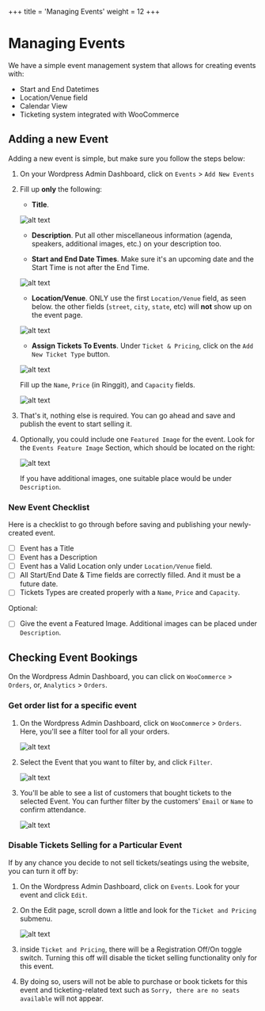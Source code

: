 +++
title = 'Managing Events'
weight = 12
+++

# Managing Events

We have a simple event management system that allows for creating events with:

- Start and End Datetimes
- Location/Venue field
- Calendar View
- Ticketing system integrated with WooCommerce

## Adding a new Event

Adding a new event is simple, but make sure you follow the steps below:

1. On your Wordpress Admin Dashboard, click on `Events` > `Add New Events`

2. Fill up **only** the following:

   - **Title**.

   ![alt text](/title.png)

   - **Description**. Put all other miscellaneous information (agenda, speakers, additional images, etc.) on your description too.

   - **Start and End Date Times**. Make sure it's an upcoming date and the Start Time is not after the End Time.

   ![alt text](/datetime.png)

   - **Location/Venue**. ONLY use the first `Location/Venue` field, as seen below. the other fields (`street`, `city`, `state`, etc) will **not** show up on the event page.

   ![alt text](/location.png)

   - **Assign Tickets To Events**. Under `Ticket & Pricing`, click on the `Add New Ticket Type` button.

   ![alt text](/add-ticket.png)

   Fill up the `Name`, `Price` (in Ringgit), and `Capacity` fields.

   ![alt text](/add-ticket-2.png)

3. That's it, nothing else is required. You can go ahead and save and publish the event to start selling it.

4. Optionally, you could include one `Featured Image` for the event. Look for the `Events Feature Image` Section, which should be located on the right:

   ![alt text](/eventsfeatureimage.png)

   If you have additional images, one suitable place would be under `Description`.

### New Event Checklist

Here is a checklist to go through before saving and publishing your newly-created event.

- [ ] Event has a Title
- [ ] Event has a Description
- [ ] Event has a Valid Location only under `Location/Venue` field.
- [ ] All Start/End Date & Time fields are correctly filled. And it must be a future date.
- [ ] Tickets Types are created properly with a `Name`, `Price` and `Capacity`.

Optional:

- [ ] Give the event a Featured Image. Additional images can be placed under `Description`.

## Checking Event Bookings

On the Wordpress Admin Dashboard, you can click on `WooCommerce` > `Orders`, or, `Analytics` > `Orders`.

### Get order list for a specific event

1. On the Wordpress Admin Dashboard, click on `WooCommerce` > `Orders`. Here, you'll see a filter tool for all your orders.

   ![alt text](/order-filters.png)

2. Select the Event that you want to filter by, and click `Filter`.

   ![alt text](/event-dropdown.png)

3. You'll be able to see a list of customers that bought tickets to the selected Event. You can further filter by the customers' `Email` or `Name` to confirm attendance.

   ![alt text](/customerfilter.png)

### Disable Tickets Selling for a Particular Event

If by any chance you decide to not sell tickets/seatings using the website, you can turn it off by:

1. On the Wordpress Admin Dashboard, click on `Events`. Look for your event and click `Edit`.

2. On the Edit page, scroll down a little and look for the `Ticket and Pricing` submenu.

   ![alt text](/turnoffregistration.png)

3. inside `Ticket and Pricing`, there will be a Registration Off/On toggle switch. Turning this off will disable the ticket selling functionality only for this event.

4. By doing so, users will not be able to purchase or book tickets for this event and ticketing-related text such as `Sorry, there are no seats available` will not appear.
